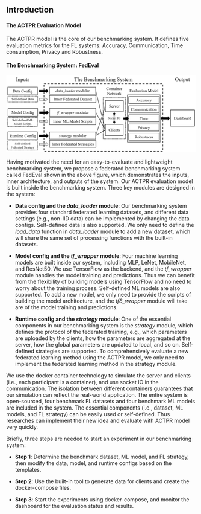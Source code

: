 ## Introduction

#### The ACTPR Evaluation Model

The ACTPR model is the core of our benchmarking system. It defines five evaluation metrics for the FL systems: Accuracy, Communication, Time consumption, Privacy and Robustness.

#### The Benchmarking System: FedEval

![The framework of FedEval benchmarking system](images/bm_system.png)

Having motivated the need for an easy-to-evaluate and lightweight benchmarking system, we propose a federated benchmarking system called FedEval shown in the above figure, which demonstrates the inputs, inner architecture, and outputs of the system. Our ACTPR evaluation model is built inside the benchmarking system. Three key modules are designed in the system:

-  **Data config and the *data_loader* module**: Our benchmarking system provides four standard federated learning datasets, and different data settings (e.g., non-IID data) can be implemented by changing the data configs. Self-defined data is also supported. We only need to define the *load_data* function in *data_loader* module to add a new dataset, which will share the same set of processing functions with the built-in datasets.
   
-  **Model config and the *tf_wrapper* module**: Four machine learning models are built inside our system, including MLP, LeNet, MobileNet, and ResNet50. We use TensorFlow as the backend, and the *tf_wrapper* module handles the model training and predictions. Thus we can benefit from the flexibility of building models using TensorFlow and no need to worry about the training process. Self-defined ML models are also supported. To add a new model, we only need to provide the scripts of building the model architecture, and the *tf8_wrapper* module will take are of the model training and predictions.
   
-  **Runtime config and the *strategy* module**: One of the essential components in our benchmarking system is the *strategy* module, which defines the protocol of the federated training, e.g., which parameters are uploaded by the clients, how the parameters are aggregated at the server, how the global parameters are updated to local, and so on. Self-defined strategies are supported. To comprehensively evaluate a new federated learning method using the ACTPR model, we only need to implement the federated learning method in the strategy module.

We use the docker container technology to simulate the server and clients (i.e., each participant is a container), and use socket IO in the communication. The isolation between different containers guarantees that our simulation can reflect the real-world application. The entire system is open-sourced, four benchmark FL datasets and four benchmark ML models are included in the system. The essential components (i.e., dataset, ML models, and FL strategy) can be easily used or self-defined. Thus researches can implement their new idea and evaluate with ACTPR model very quickly.

Briefly, three steps are needed to start an experiment in our benchmarking system:

-  **Step 1**: Determine the benchmark dataset, ML model, and FL strategy, then modify the data, model, and runtime configs based on the templates.

-  **Step 2**: Use the built-in tool to generate data for clients and create the docker-compose files.

-  **Step 3**: Start the experiments using docker-compose, and monitor the dashboard for the evaluation status and results.